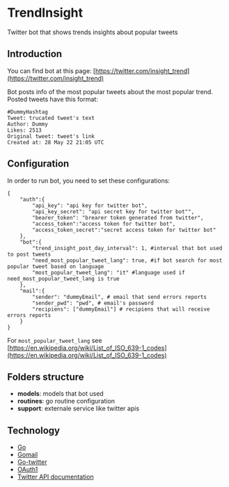 # TrendInsight
Twitter bot that shows trends insights about popular tweets

## Introduction
You can find bot at this page: [https://twitter.com/insight_trend](https://twitter.com/insight_trend)

Bot posts info of the most popular tweets about the most popular trend. Posted tweets have this format:
```
#DummyHashtag
Tweet: trucated tweet's text
Author: Dummy
Likes: 2513
Original tweet: tweet's link
Created at: 28 May 22 21:05 UTC
```
## Configuration
In order to run bot, you need to set these configurations:
```
{
    "auth":{
        "api_key": "api key for twitter bot",
        "api_key_secret": "api secret key for twitter bot"",
        "bearer_token": "brearer token generated from twitter",
        "access_token":"access token for twitter bot",
        "access_token_secret":"secret access token for twitter bot"
    }, 
    "bot":{
        "trend_insight_post_day_interval": 1, #interval that bot used to post tweets
        "need_most_popular_tweet_lang": true, #if bot search for most popular tweet based on language
        "most_popular_tweet_lang": "it" #language used if need_most_popular_tweet_lang is true
    },
    "mail":{
        "sender": "dummyEmail", # email that send errors reports
        "sender_pwd": "pwd", # email's password
        "recipiens": ["dummyEmail"] # recipiens that will receive errors reports
    }
}
```
For `most_popular_tweet_lang` see [https://en.wikipedia.org/wiki/List_of_ISO_639-1_codes](https://en.wikipedia.org/wiki/List_of_ISO_639-1_codes)

## Folders structure
- **models**: models that bot used
- **routines**: go routine configuration
- **support**: externale service like twitter apis

## Technology
- [Go](https://go.dev/)
- [Gomail](https://github.com/go-gomail/gomail)
- [Go-twitter](https://github.com/dghubble/go-twitter)
- [OAuth1](https://github.com/dghubble/oauth1)
- [Twitter API documentation](https://developer.twitter.com/en/docs/twitter-api)
